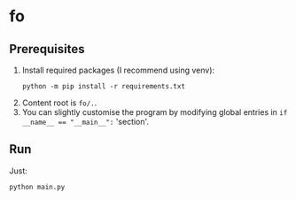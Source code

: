 # fo

## Prerequisites

1. Install required packages (I recommend using venv):
   ```
   python -m pip install -r requirements.txt
   ```
2. Content root is `fo/.`.
3. You can slightly customise the program by modifying global entries in `if __name__ == "__main__":` 'section'.

## Run

Just:

```shell
python main.py
```
